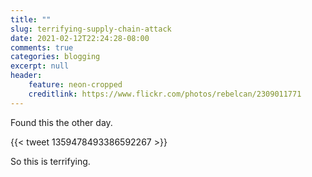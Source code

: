 ```yaml
---
title: ""
slug: terrifying-supply-chain-attack
date: 2021-02-12T22:24:28-08:00
comments: true
categories: blogging
excerpt: null
header:
    feature: neon-cropped
    creditlink: https://www.flickr.com/photos/rebelcan/2309011771
---
```


Found this the other day.

{{< tweet 1359478493386592267 >}}

So this is terrifying.
